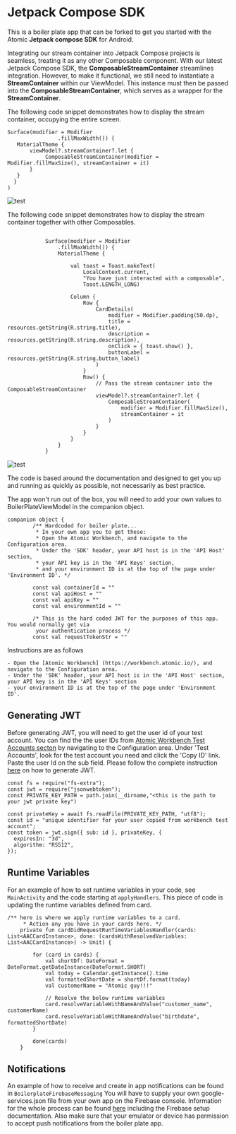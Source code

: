 # Jetpack Compose SDK
This is a boiler plate app that can be forked to get you started with the Atomic **Jetpack compose SDK** for Android.

Integrating our stream container into Jetpack Compose projects is seamless, treating it as any other Composable component. 
With our latest Jetpack Compose SDK, the **ComposableStreamContainer** streamlines integration. However, to make it functional, 
we still need to instantiate a **StreamContainer** within our ViewModel. 
This instance must then be passed into the **ComposableStreamContainer**, which serves as a wrapper for the **StreamContainer**.

The following code snippet demonstrates how to display the stream container, occupying the entire screen.

```
Surface(modifier = Modifier
                .fillMaxWidth()) {
   MaterialTheme {
       viewModel?.streamContainer?.let {
            ComposableStreamContainer(modifier = Modifier.fillMaxSize(), streamContainer = it)
       }         
   }
  }
)
```
![test](Screenshot-fullscreen.png)

The following code snippet demonstrates how to display the stream container together with other Composables.
```

            Surface(modifier = Modifier
                .fillMaxWidth()) {
                MaterialTheme {

                    val toast = Toast.makeText(
                        LocalContext.current,
                        "You have just interacted with a composable",
                        Toast.LENGTH_LONG)

                    Column {
                        Row {
                            CardDetails(
                                modifier = Modifier.padding(50.dp),
                                title = resources.getString(R.string.title),
                                description = resources.getString(R.string.description),
                                onClick = { toast.show() },
                                buttonLabel = resources.getString(R.string.button_label)
                            )
                        }
                        Row() {
                            // Pass the stream container into the ComposableStreamContainer
                            viewModel?.streamContainer?.let {
                                ComposableStreamContainer(
                                    modifier = Modifier.fillMaxSize(),
                                    streamContainer = it
                                )
                            }
                        }
                    }
                }
            }

```
![test](Screenshot.png)

The code is based around the documentation and designed to get you up and running as quickly as possible, not necessarily as best practice.

The app won't run out of the box, you will need to add your own values to BoilerPlateViewModel in the companion object.


```
companion object {
        /** Hardcoded for boiler plate...
         * In your own app you to get these:
         * Open the Atomic Workbench, and navigate to the Configuration area.
         * Under the 'SDK' header, your API host is in the 'API Host' section,
         * your API key is in the 'API Keys' section,
         * and your environment ID is at the top of the page under 'Environment ID'. */

        const val containerId = ""
        const val apiHost = ""
        const val apiKey = ""
        const val environmentId = ""

        /* This is the hard coded JWT for the purposes of this app. You would normally get via
         your authentication process */
        const val requestTokenStr = ""
```

Instructions are as follows

    - Open the [Atomic Workbench] (https://workbench.atomic.io/), and navigate to the Configuration area.
    - Under the 'SDK' header, your API host is in the 'API Host' section, your API key is in the 'API Keys' section
    - your environment ID is at the top of the page under 'Environment ID'.


## Generating JWT
Before generating JWT, you will need to get the user id of your test account.
You can find the the user IDs from [Atomic Workbench Test Accounts secton](https://workbench.atomic.io)
by navigating to the Configuration area. Under 'Test Accounts', look for the test account you need and click the 'Copy ID' link.
Paste the user Id on the sub field. Please follow the complete instruction [here](https://documentation.atomic.io/sdks/auth-SDK) on how to
generate JWT.

```
const fs = require("fs-extra");
const jwt = require("jsonwebtoken");
const PRIVATE_KEY_PATH = path.join(__dirname,"<this is the path to your jwt private key")

const privateKey = await fs.readFile(PRIVATE_KEY_PATH, "utf8");
const id = "unique identifier for your user copied from workbench test account";
const token = jwt.sign({ sub: id }, privateKey, {
  expiresIn: "3d",
  algorithm: "RS512",
});

```


## Runtime Variables

For an example of how to set runtime variables in your code, see `MainActivity` and the code starting
at `applyHandlers`. This piece of code is updating the runtime variables defined from card.

```
/** here is where we apply runtime variables to a card.
     * Action any you have in your cards here. */
    private fun cardDidRequestRunTimeVariablesHandler(cards: List<AACCardInstance>, done: (cardsWithResolvedVariables: List<AACCardInstance>) -> Unit) {

        for (card in cards) {
            val shortDf: DateFormat = DateFormat.getDateInstance(DateFormat.SHORT)
            val today = Calendar.getInstance().time
            val formattedShortDate = shortDf.format(today)
            val customerName = "Atomic guy!!!"

            // Resolve the below runtime variables
            card.resolveVariableWithNameAndValue("customer_name", customerName)
            card.resolveVariableWithNameAndValue("birthdate", formattedShortDate)
        }

        done(cards)
    }

```
## Notifications

An example of how to receive and create in app notifications can be found in `BoilerplateFirebaseMessaging`
You will have to supply your own google-services.json file from your own app on the Firebase console.
Information for the whole process can be found [here](https://documentation.atomic.io/sdks/android#notifications)
including the Firebase setup documentation. Also make sure that your emulator or device has permission to accept push notifications
from the boiler plate app.
